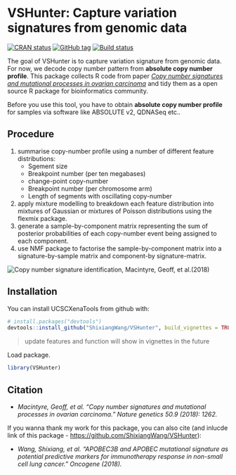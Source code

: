 
<!-- README.md is generated from README.Rmd. Please edit that file -->

# VSHunter: Capture variation signatures from genomic data

[![CRAN
status](https://www.r-pkg.org/badges/version/VSHunter)](https://cran.r-project.org/package=VSHunter)
[![GitHub
tag](https://img.shields.io/github/tag/ShixiangWang/VSHunter.svg?label=Github)](https://github.com/ShixiangWang/VSHunter)
[![Build
status](https://ci.appveyor.com/api/projects/status/2n62nnwl8u2dpmc5/branch/master?svg=true)](https://ci.appveyor.com/project/ShixiangWang/vshunter/branch/master)

The goal of VSHunter is to capture variation signature from genomic
data. For now, we decode copy number pattern from **absolute copy number
profile**. This package collects R code from paper *[Copy number
signatures and mutational processes in ovarian
carcinoma](https://www.nature.com/articles/s41588-018-0179-8)* and tidy
them as a open source R package for bioinformatics community.

Before you use this tool, you have to obtain **absolute copy number
profile** for samples via software like ABSOLUTE v2, QDNASeq etc..

## Procedure

1.  summarise copy-number profile using a number of different feature
    distributions:
      - Sgement size
      - Breakpoint number (per ten megabases)
      - change-point copy-number
      - Breakpoint number (per chromosome arm)
      - Length of segments with oscillating copy-number
2.  apply mixture modelling to breakdown each feature distribution into
    mixtures of Gaussian or mixtures of Poisson distributions using the
    flexmix package.
3.  generate a sample-by-component matrix representing the sum of
    posterior probabilities of each copy-number event being assigned to
    each component.
4.  use NMF package to factorise the sample-by-component matrix into a
    signature-by-sample matrix and component-by
signature-matrix.

<img src="https://media.springernature.com/m685/springer-static/image/art%3A10.1038%2Fs41588-018-0179-8/MediaObjects/41588_2018_179_Fig1_HTML.png" title="Copy number signature identification, Macintyre, Geoff, et al.(2018)" alt="Copy number signature identification, Macintyre, Geoff, et al.(2018)" style="display: block; margin: auto;" />

## Installation

You can install UCSCXenaTools from github with:

``` r
# install.packages("devtools")
devtools::install_github("ShixiangWang/VSHunter", build_vignettes = TRUE)
```

> update features and function will show in vignettes in the future

Load package.

``` r
library(VSHunter)
```

## Citation

  - *Macintyre, Geoff, et al. “Copy number signatures and mutational
    processes in ovarian carcinoma.” Nature genetics 50.9 (2018): 1262.*

If you wanna thank my work for this package, you can also cite (and
inlucde link of this package -
<https://github.com/ShixiangWang/VSHunter>):

  - *Wang, Shixiang, et al. “APOBEC3B and APOBEC mutational signature as
    potential predictive markers for immunotherapy response in non-small
    cell lung cancer.” Oncogene (2018).*
